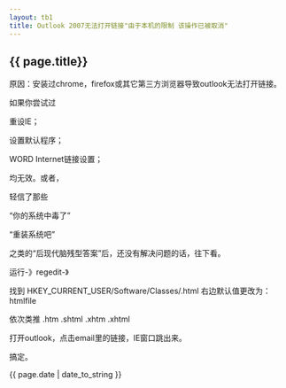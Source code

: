 ```yaml
---
layout: tb1
title: Outlook 2007无法打开链接"由于本机的限制 该操作已被取消"
---
```


## {{ page.title}}
原因：安装过chrome，firefox或其它第三方浏览器导致outlook无法打开链接。

 

如果你尝试过

重设IE；

设置默认程序；

WORD Internet链接设置；

均无效。或者，

轻信了那些

“你的系统中毒了”

“重装系统吧”

之类的“后现代脑残型答案”后，还没有解决问题的话，往下看。

 
运行-》regedit-》

找到 HKEY_CURRENT_USER/Software/Classes/.html 
右边默认值更改为：htmlfile

依次类推 .htm .shtml .xhtm .xhtml

打开outlook，点击email里的链接，IE窗口跳出来。

搞定。

{{ page.date | date_to_string }}